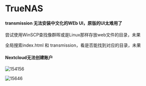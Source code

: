 # TrueNAS

#### transmission 无法安装中文化的WEb UI，原版的UI太难用了

尝试使用WinSCP查找像群晖或是Linux那样存放web文件的目录，未果

全局搜索index.html 和 transmission，看是否能找到对应的目录，未果

#### Nextcloud无法创建账户

![154156](https://user-images.githubusercontent.com/59044398/118381556-99c48780-b61e-11eb-8fce-8f6fecfa3652.PNG)

![15646](https://user-images.githubusercontent.com/59044398/118381557-9c26e180-b61e-11eb-915d-f9e19ca4840e.PNG)

